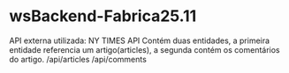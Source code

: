 # wsBackend-Fabrica25.11
API externa utilizada: NY TIMES API
Contém duas entidades, a primeira entidade referencia um artigo(articles), a segunda contém os comentários do artigo. 
/api/articles
/api/comments